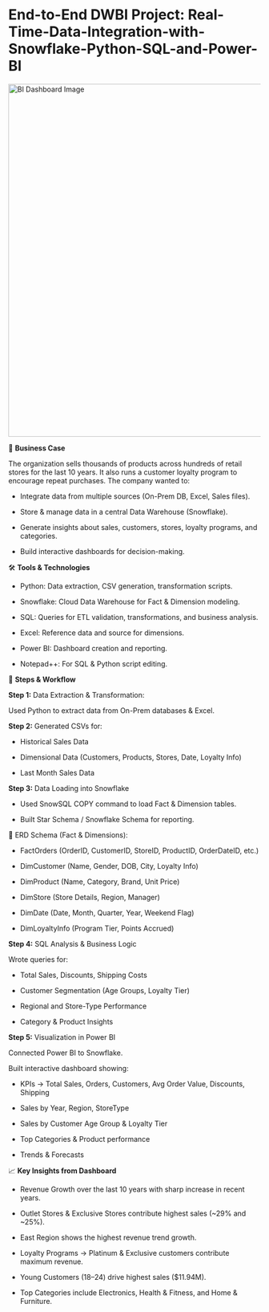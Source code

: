 # End-to-End DWBI Project: Real-Time-Data-Integration-with-Snowflake-Python-SQL-and-Power-BI

<img width="1223" height="703" alt="BI Dashboard Image" src="https://github.com/user-attachments/assets/a849c922-0559-4b11-9a15-1d58f40edec2" />

🏢 **Business Case**

The organization sells thousands of products across hundreds of retail stores for the last 10 years.
It also runs a customer loyalty program to encourage repeat purchases.
The company wanted to:

- Integrate data from multiple sources (On-Prem DB, Excel, Sales files).

- Store & manage data in a central Data Warehouse (Snowflake).

- Generate insights about sales, customers, stores, loyalty programs, and categories.

- Build interactive dashboards for decision-making.

🛠 **Tools & Technologies**

- Python: Data extraction, CSV generation, transformation scripts.

- Snowflake: Cloud Data Warehouse for Fact & Dimension modeling.

- SQL: Queries for ETL validation, transformations, and business analysis.

- Excel: Reference data and source for dimensions.

- Power BI: Dashboard creation and reporting.

- Notepad++: For SQL & Python script editing.

🔑 **Steps & Workflow**

**Step 1:** Data Extraction & Transformation:

Used Python to extract data from On-Prem databases & Excel.

**Step 2:** Generated CSVs for:

- Historical Sales Data

- Dimensional Data (Customers, Products, Stores, Date, Loyalty Info)

- Last Month Sales Data

**Step 3:** Data Loading into Snowflake

- Used SnowSQL COPY command to load Fact & Dimension tables.

- Built Star Schema / Snowflake Schema for reporting.

📌 ERD Schema (Fact & Dimensions):

- FactOrders (OrderID, CustomerID, StoreID, ProductID, OrderDateID, etc.)

- DimCustomer (Name, Gender, DOB, City, Loyalty Info)

- DimProduct (Name, Category, Brand, Unit Price)

- DimStore (Store Details, Region, Manager)

- DimDate (Date, Month, Quarter, Year, Weekend Flag)

- DimLoyaltyInfo (Program Tier, Points Accrued)

**Step 4:** SQL Analysis & Business Logic

Wrote queries for:

- Total Sales, Discounts, Shipping Costs

- Customer Segmentation (Age Groups, Loyalty Tier)

- Regional and Store-Type Performance

- Category & Product Insights

**Step 5:** Visualization in Power BI

Connected Power BI to Snowflake.

Built interactive dashboard showing:

- KPIs → Total Sales, Orders, Customers, Avg Order Value, Discounts, Shipping

- Sales by Year, Region, StoreType

- Sales by Customer Age Group & Loyalty Tier

- Top Categories & Product performance

- Trends & Forecasts

📈 **Key Insights from Dashboard**

- Revenue Growth over the last 10 years with sharp increase in recent years.

- Outlet Stores & Exclusive Stores contribute highest sales (~29% and ~25%).

- East Region shows the highest revenue trend growth.

- Loyalty Programs → Platinum & Exclusive customers contribute maximum revenue.

- Young Customers (18–24) drive highest sales ($11.94M).

- Top Categories include Electronics, Health & Fitness, and Home & Furniture.
